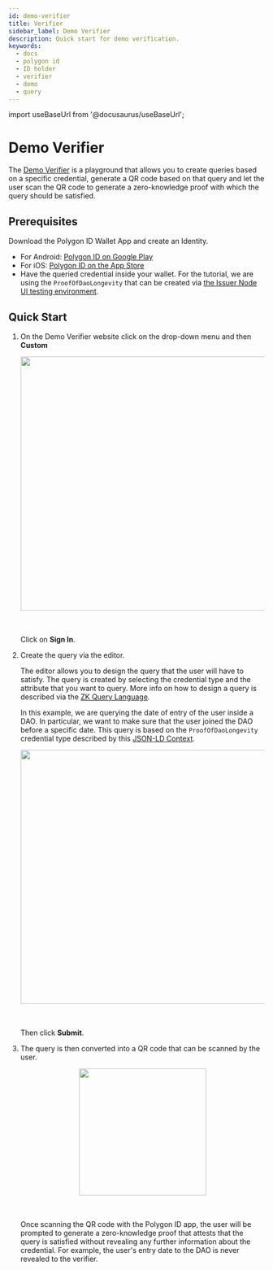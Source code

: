 ```yaml
---
id: demo-verifier
title: Verifier
sidebar_label: Demo Verifier
description: Quick start for demo verification.
keywords: 
  - docs
  - polygon id
  - ID holder
  - verifier
  - demo
  - query
---
```


import useBaseUrl from '@docusaurus/useBaseUrl';

# Demo Verifier

The [Demo Verifier](https://verifier-demo.polygonid.me/) is a playground that allows you to create queries based on a specific credential, generate a QR code based on that query and let the user scan the QR code to generate a zero-knowledge proof with which the query should be satisfied.

## Prerequisites

Download the Polygon ID Wallet App and create an Identity.

- For Android: <a href="https://play.google.com/store/apps/details?id=com.polygonid.wallet" target="_blank">Polygon ID on Google Play</a>
- For iOS: <a href="https://apps.apple.com/us/app/polygon-id/id1629870183" target="_blank">Polygon ID on the App Store</a>
- Have the queried credential inside your wallet. For the tutorial, we are using the `ProofOfDaoLongevity` that can be created via <a href="https://user-ui:password-ui@issuer-ui.polygonid.me">the Issuer Node UI testing environment</a>.

## Quick Start 

1. On the Demo Verifier website click on the drop-down menu and then **Custom**

    <div align="center">
    <img src={useBaseUrl("/img/verifier-demo-1.png")} align="center" width="500"/>
    </div>
    <br></br>

    Click on **Sign In**.

2. Create the query via the editor.

    The editor allows you to design the query that the user will have to satisfy. The query is created by selecting the credential type and the attribute that you want to query. More info on how to design a query is described via the [ZK Query Language](./verification-library/zk-query-language.md).

    In this example, we are querying the date of entry of the user inside a DAO. In particular, we want to make sure that the user joined the DAO before a specific date.
    This query is based on the `ProofOfDaoLongevity` credential type described by this [JSON-LD Context](https://github.com/0xPolygonID/tutorial-examples/blob/main/credential-schema/proof-of-dao-longevity.jsonld).

    <div align="center">
    <img src={useBaseUrl("/img/verifier-demo-2.png")} align="center" width="500"/>
    </div>
    <br></br>

    Then click **Submit**.

3. The query is then converted into a QR code that can be scanned by the user.

    <div align="center">
    <img src={useBaseUrl("/img/verifier-demo-3.png")} align="center" width="250"/>
    </div>
    <br></br>

    Once scanning the QR code with the Polygon ID app, the user will be prompted to generate a zero-knowledge proof that attests that the query is satisfied without revealing any further information about the credential. For example, the user's entry date to the DAO is never revealed to the verifier.
